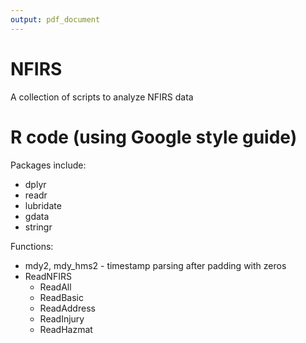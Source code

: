 ```yaml
---
output: pdf_document
---
```

# NFIRS
A collection of scripts to analyze NFIRS data

# R code (using Google style guide)
Packages include:  
* dplyr  
* readr  
* lubridate  
* gdata  
* stringr  

Functions:  
* mdy2, mdy_hms2 - timestamp parsing after padding with zeros  
* ReadNFIRS  
  + ReadAll  
  + ReadBasic  
  + ReadAddress  
  + ReadInjury  
  + ReadHazmat  


